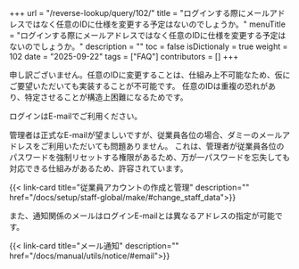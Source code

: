 +++
url = "/reverse-lookup/query/102/"
title = "ログインする際にメールアドレスではなく任意のIDに仕様を変更する予定はないのでしょうか。"
menuTitle = "ログインする際にメールアドレスではなく任意のIDに仕様を変更する予定はないのでしょうか。"
description = ""
toc = false
isDictionaly = true
weight = 102
date = "2025-09-22"
tags = ["FAQ"]
contributors = []
+++

申し訳ございません。任意のIDに変更することは、仕組み上不可能なため、仮にご要望いただいても実装することが不可能です。
任意のIDは重複の恐れがあり、特定させることが構造上困難になるためです。

ログインはE-mailでご利用ください。

管理者は正式なE-mailが望ましいですが、従業員各位の場合、ダミーのメールアドレスをご利用いただいても問題ありません。
これは、管理者が従業員各位のパスワードを強制リセットする権限があるため、万が一パスワードを忘失しても対応できる仕組みがあるため、許容されています。

{{< link-card title="従業員アカウントの作成と管理"  description="" href="/docs/setup/staff-global/make/#change_staff_data">}}

また、通知関係のメールはログインE-mailとは異なるアドレスの指定が可能です。

{{< link-card title="メール通知"  description="" href="/docs/manual/utils/notice/#email">}}
